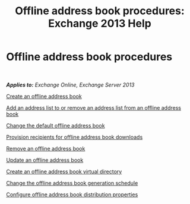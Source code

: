﻿---
title: 'Offline address book procedures: Exchange 2013 Help'
TOCTitle: Offline address book procedures
ms:assetid: b7f26eca-b93b-4834-ba50-11febdefbb18
ms:mtpsurl: https://technet.microsoft.com/en-us/library/Bb124351(v=EXCHG.150)
ms:contentKeyID: 49289392
ms.date: 12/10/2017
mtps_version: v=EXCHG.150
---

# Offline address book procedures

 

_**Applies to:** Exchange Online, Exchange Server 2013_


[Create an offline address book](create-an-offline-address-book-exchange-2013-help.md)

[Add an address list to or remove an address list from an offline address book](add-an-address-list-to-or-remove-an-address-list-from-an-offline-address-book-exchange-2013-help.md)

[Change the default offline address book](change-the-default-offline-address-book-exchange-2013-help.md)

[Provision recipients for offline address book downloads](provision-recipients-for-offline-address-book-downloads-exchange-2013-help.md)

[Remove an offline address book](remove-an-offline-address-book-exchange-2013-help.md)

[Update an offline address book](update-an-offline-address-book-exchange-2013-help.md)

[Create an offline address book virtual directory](create-an-offline-address-book-virtual-directory-exchange-2013-help.md)

[Change the offline address book generation schedule](change-the-offline-address-book-generation-schedule-exchange-2013-help.md)

[Configure offline address book distribution properties](configure-offline-address-book-distribution-properties-exchange-2013-help.md)

